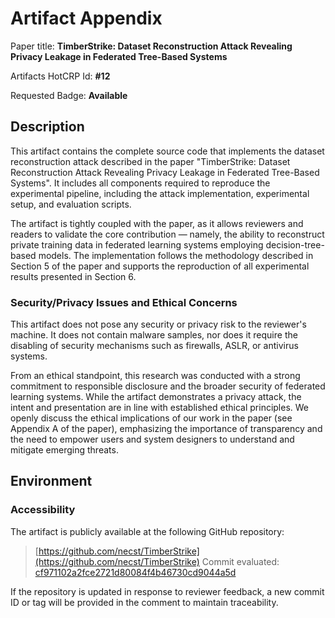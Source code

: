 # Artifact Appendix

Paper title: **TimberStrike: Dataset Reconstruction Attack Revealing Privacy Leakage in Federated Tree-Based Systems**

Artifacts HotCRP Id: **#12**

Requested Badge: **Available**

## Description

This artifact contains the complete source code that implements the dataset reconstruction attack described in the paper "TimberStrike: Dataset Reconstruction Attack Revealing Privacy Leakage in Federated Tree-Based Systems". It includes all components required to reproduce the experimental pipeline, including the attack implementation, experimental setup, and evaluation scripts.

The artifact is tightly coupled with the paper, as it allows reviewers and readers to validate the core contribution — namely, the ability to reconstruct private training data in federated learning systems employing decision-tree-based models. The implementation follows the methodology described in Section 5 of the paper and supports the reproduction of all experimental results presented in Section 6.

### Security/Privacy Issues and Ethical Concerns

This artifact does not pose any security or privacy risk to the reviewer's machine. It does not contain malware samples, nor does it require the disabling of security mechanisms such as firewalls, ASLR, or antivirus systems.

From an ethical standpoint, this research was conducted with a strong commitment to responsible disclosure and the broader security of federated learning systems. While the artifact demonstrates a privacy attack, the intent and presentation are in line with established ethical principles. We openly discuss the ethical implications of our work in the paper (see Appendix A of the paper), emphasizing the importance of transparency and the need to empower users and system designers to understand and mitigate emerging threats.

## Environment

### Accessibility

The artifact is publicly available at the following GitHub repository:

> [https://github.com/necst/TimberStrike](https://github.com/necst/TimberStrike)
> Commit evaluated: [cf971102a2fce2721d80084f4b46730cd9044a5d](https://github.com/necst/TimberStrike/commit/cf971102a2fce2721d80084f4b46730cd9044a5d)

If the repository is updated in response to reviewer feedback, a new commit ID or tag will be provided in the comment to maintain traceability.
